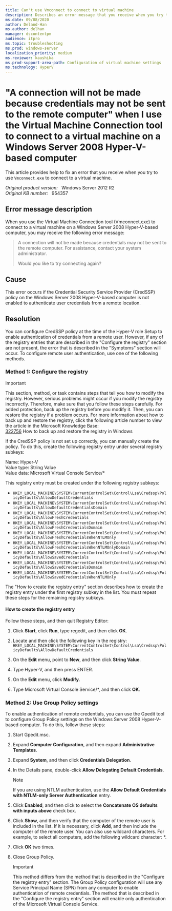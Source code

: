```yaml
---
title: Can't use Vmconnect to connect to virtual machine
description: Describes an error message that you receive when you try to use Vmconnect.exe to connect to a virtual machine in Windows Server 2008. To resolve this error, you must verify that the required registry keys are configured to enable remote authentication.
ms.date: 09/08/2020
author: Deland-Han
ms.author: delhan
manager: dscontentpm
audience: itpro
ms.topic: troubleshooting
ms.prod: windows-server
localization_priority: medium
ms.reviewer: kaushika
ms.prod-support-area-path: Configuration of virtual machine settings
ms.technology: HyperV
---
```

# "A connection will not be made because credentials may not be sent to the remote computer" when I use the Virtual Machine Connection tool to connect to a virtual machine on a Windows Server 2008 Hyper-V-based computer

This article provides help to fix an error that you receive when you try to use `Vmconnect.exe` to connect to a virtual machine.

_Original product version:_ &nbsp; Windows Server 2012 R2  
_Original KB number:_ &nbsp; 954357

## Error message description

When you use the Virtual Machine Connection tool (Vmconnect.exe) to connect to a virtual machine on a Windows Server 2008 Hyper-V-based computer, you may receive the following error message:  
> A connection will not be made because credentials may not be sent to the remote computer. For assistance, contact your system administrator.
>
> Would you like to try connecting again?

## Cause

This error occurs if the Credential Security Service Provider (CredSSP) policy on the Windows Server 2008 Hyper-V-based computer is not enabled to authenticate user credentials from a remote location.

## Resolution

You can configure CredSSP policy at the time of the Hyper-V role Setup to enable authentication of credentials from a remote user. However, if any of the registry entries that are described in the "Configure the registry" section are not present, the error that is described in the "Symptoms" section will occur. To configure remote user authentication, use one of the following methods.

### Method 1: Configure the registry

> [!IMPORTANT]
> This section, method, or task contains steps that tell you how to modify the registry. However, serious problems might occur if you modify the registry incorrectly. Therefore, make sure that you follow these steps carefully. For added protection, back up the registry before you modify it. Then, you can restore the registry if a problem occurs. For more information about how to back up and restore the registry, click the following article number to view the article in the Microsoft Knowledge Base:  
[322756](https://support.microsoft.com/help/322756) How to back up and restore the registry in Windows  

If the CredSSP policy is not set up correctly, you can manually create the policy. To do this, create the following registry entry under several registry subkeys:

Name: Hyper-V  
Value type: String Value  
Value data: Microsoft Virtual Console Service/*  

This registry entry must be created under the following registry subkeys:  

- `HKEY_LOCAL_MACHINE\SYSTEM\CurrentControlSet\Control\Lsa\Credssp\PolicyDefaults\AllowDefaultCredentials`  
- `HKEY_LOCAL_MACHINE\SYSTEM\CurrentControlSet\Control\Lsa\Credssp\PolicyDefaults\AllowDefaultCredentialsDomain`  
- `HKEY_LOCAL_MACHINE\SYSTEM\CurrentControlSet\Control\Lsa\Credssp\PolicyDefaults\AllowFreshCredentials`  
- `HKEY_LOCAL_MACHINE\SYSTEM\CurrentControlSet\Control\Lsa\Credssp\PolicyDefaults\AllowFreshCredentialsDomain`  
- `HKEY_LOCAL_MACHINE\SYSTEM\CurrentControlSet\Control\Lsa\Credssp\PolicyDefaults\AllowFreshCredentialsWhenNTLMOnly`  
- `HKEY_LOCAL_MACHINE\SYSTEM\CurrentControlSet\Control\Lsa\Credssp\PolicyDefaults\AllowFreshCredentialsWhenNTLMOnlyDomain`  
- `HKEY_LOCAL_MACHINE\SYSTEM\CurrentControlSet\Control\Lsa\Credssp\PolicyDefaults\AllowSavedCredentials`  
- `HKEY_LOCAL_MACHINE\SYSTEM\CurrentControlSet\Control\Lsa\Credssp\PolicyDefaults\AllowSavedCredentialsDomain`  
- `HKEY_LOCAL_MACHINE\SYSTEM\CurrentControlSet\Control\Lsa\Credssp\PolicyDefaults\AllowSavedCredentialsWhenNTLMOnly`  

The "How to create the registry entry" section describes how to create the registry entry under the first registry subkey in the list. You must repeat these steps for the remaining registry subkeys.

#### How to create the registry entry

Follow these steps, and then quit Registry Editor:

1. Click **Start**, click **Run**, type regedit, and then click **OK**.

2. Locate and then click the following key in the registry:
 `HKEY_LOCAL_MACHINE\SYSTEM\CurrentControlSet\Control\Lsa\Credssp\PolicyDefaults\AllowDefaultCredentials`  

3. On the **Edit** menu, point to **New**, and then click **String Value**.
4. Type Hyper-V, and then press ENTER.

5. On the **Edit** menu, click **Modify**.

6. Type Microsoft Virtual Console Service/*, and then click **OK**.

### Method 2: Use Group Policy settings

To enable authentication of remote credentials, you can use the Gpedit tool to configure Group Policy settings on the Windows Server 2008 Hyper-V-based computer. To do this, follow these steps:  

1. Start Gpedit.msc.
2. Expand **Computer Configuration**, and then expand **Administrative Templates**.
3. Expand **System**, and then click **Credentials Delegation**.
4. In the Details pane, double-click **Allow Delegating Default Credentials**.

    > [!NOTE]
    > If you are using NTLM authentication, use the **Allow Default Credentials with NTLM-only Server Authentication** entry.  

5. Click **Enabled**, and then click to select the **Concatenate OS defaults with inputs above** check box.
6. Click **Show**, and then verify that the computer of the remote user is included in the list. If it is necessary, click **Add**, and then include the computer of the remote user. You can also use wildcard characters. For example, to select all computers, add the following wildcard character: \*.
7. Click **OK** two times.
8. Close Group Policy.

    > [!IMPORTANT]
    > This method differs from the method that is described in the "Configure the registry entry" section. The Group Policy configuration will use any Service Principal Name (SPN) from any computer to enable authentication of remote credentials. The method that is described in the "Configure the registry entry" section will enable only authentication of the Microsoft Virtual Console Service.
